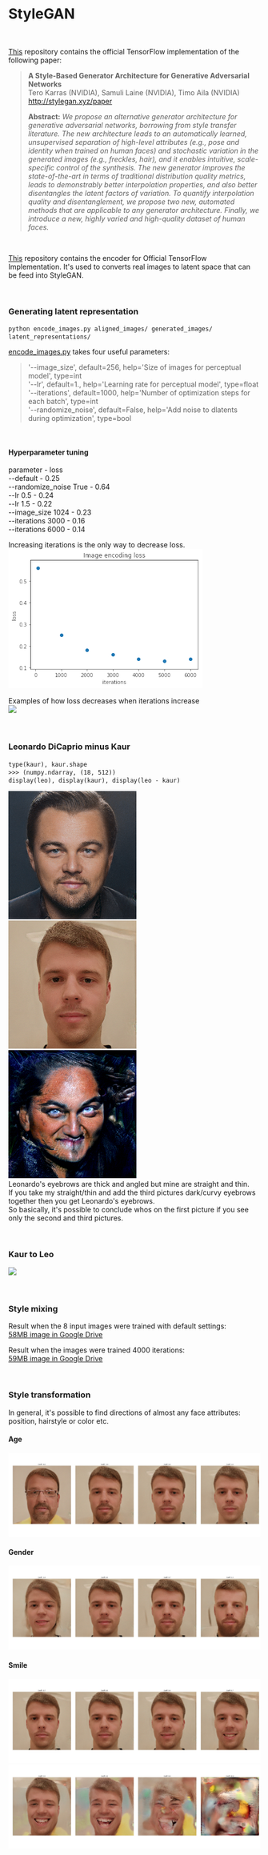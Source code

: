 # StyleGAN  
<br> 

[This](https://github.com/NVlabs/stylegan) repository contains the official TensorFlow implementation of the following paper:  
  
> **A Style-Based Generator Architecture for Generative Adversarial Networks**<br>
> Tero Karras (NVIDIA), Samuli Laine (NVIDIA), Timo Aila (NVIDIA)<br>
> http://stylegan.xyz/paper
>
> **Abstract:** *We propose an alternative generator architecture for generative adversarial networks, borrowing from style transfer literature. The new architecture leads to an automatically learned, unsupervised separation of high-level attributes (e.g., pose and identity when trained on human faces) and stochastic variation in the generated images (e.g., freckles, hair), and it enables intuitive, scale-specific control of the synthesis. The new generator improves the state-of-the-art in terms of traditional distribution quality metrics, leads to demonstrably better interpolation properties, and also better disentangles the latent factors of variation. To quantify interpolation quality and disentanglement, we propose two new, automated methods that are applicable to any generator architecture. Finally, we introduce a new, highly varied and high-quality dataset of human faces.*  
  
<br>  

[This](https://github.com/Puzer/stylegan) repository contains the encoder for Official TensorFlow Implementation. It's used to converts real images to latent space that can be feed into StyleGAN.

<br>

### Generating latent representation 
```
python encode_images.py aligned_images/ generated_images/ latent_representations/
```
[encode_images.py](https://github.com/Puzer/stylegan/blob/master/encode_images.py) takes four useful parameters:  
>'--image_size', default=256, help='Size of images for perceptual model', type=int  
'--lr', default=1., help='Learning rate for perceptual model', type=float  
'--iterations', default=1000, help='Number of optimization steps for each batch', type=int  
'--randomize_noise', default=False, help='Add noise to dlatents during optimization', type=bool  

<br> 

#### Hyperparameter tuning
parameter - loss  
--default - 0.25  
--randomize_noise True - 0.64  
--lr 0.5 - 0.24  
--lr 1.5 - 0.22  
--image_size 1024 - 0.23  
--iterations 3000 - 0.16  
--iterations 6000 - 0.14  

Increasing iterations is the only way to decrease loss.  
![](/images/lossVsIters.jpg)

Examples of how loss decreases when iterations increase  
![](/images/lossVsItersExample.jpg)

<br> 

### Leonardo DiCaprio minus Kaur
```
type(kaur), kaur.shape
>>> (numpy.ndarray, (18, 512))
display(leo), display(kaur), display(leo - kaur)
```
![](/images/leo.png)![](/images/kaur.png)![](/images/diff.png)  
Leonardo's eyebrows are thick and angled but mine are straight and thin.  
If you take my straight/thin and add the third pictures dark/curvy eyebrows together then you get Leonardo's eyebrows.   
So basically, it's possible to conclude whos on the first picture if you see only the second and third pictures.

<br> 

### Kaur to Leo
![](/images/kaurLeo.gif)

<br> 

### Style mixing
Result when the 8 input images were trained with default settings:  
[58MB image in Google Drive](https://drive.google.com/file/d/17H_Faxs_yvidOIhofHeCvFTMC6zBTVr-/view?usp=sharing)

Result when the images were trained 4000 iterations:  
[59MB image in Google Drive](https://drive.google.com/file/d/1JnRg-R2IltIjujDvuXgJsr7DCVd_-E_Q/view?usp=sharing)

<br> 

### Style transformation
In general, it's possible to find directions of almost any face attributes: position, hairstyle or color etc.

#### Age
![](/images/age.jpg)

#### Gender
![](/images/gender.jpg)

#### Smile
![](/images/smile.jpg)
![](/images/horror.jpg)

